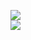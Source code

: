 [![](https://img.shields.io/badge/Made%20With-Github%20Spray-lightgrey.svg?style=for-the-badge&logo=github)](https://github.com/Annihil/github-spray#9279)  
[![](https://i.imgur.com/2DrTn0Z.gif)](https://github.com/Annihil/github-spray)